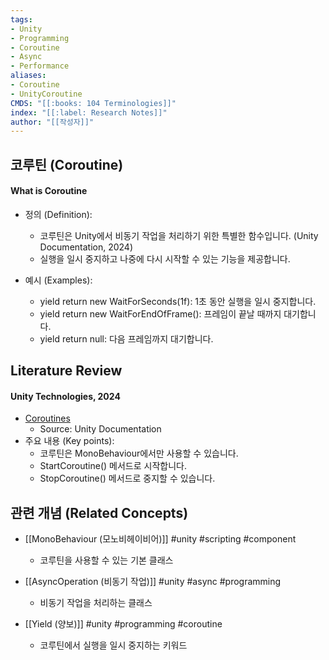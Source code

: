 ```yaml
---
tags:
- Unity
- Programming
- Coroutine
- Async
- Performance
aliases:
- Coroutine
- UnityCoroutine
CMDS: "[[:books: 104 Terminologies]]" 
index: "[[:label: Research Notes]]"
author: "[[작성자]]" 
---
```


## 코루틴 (Coroutine)

#### What is Coroutine

- 정의 (Definition):
	- 코루틴은 Unity에서 비동기 작업을 처리하기 위한 특별한 함수입니다. (Unity Documentation, 2024)
	- 실행을 일시 중지하고 나중에 다시 시작할 수 있는 기능을 제공합니다.

- 예시 (Examples):
	- yield return new WaitForSeconds(1f): 1초 동안 실행을 일시 중지합니다.
	- yield return new WaitForEndOfFrame(): 프레임이 끝날 때까지 대기합니다.
	- yield return null: 다음 프레임까지 대기합니다.

## Literature Review

#### Unity Technologies, 2024
- [Coroutines](https://docs.unity3d.com/Manual/Coroutines.html)
	- Source: Unity Documentation
- 주요 내용 (Key points):
	- 코루틴은 MonoBehaviour에서만 사용할 수 있습니다.
	- StartCoroutine() 메서드로 시작합니다.
	- StopCoroutine() 메서드로 중지할 수 있습니다.

## 관련 개념 (Related Concepts)

- [[MonoBehaviour (모노비헤이비어)]] #unity #scripting #component
	- 코루틴을 사용할 수 있는 기본 클래스

- [[AsyncOperation (비동기 작업)]] #unity #async #programming
	- 비동기 작업을 처리하는 클래스

- [[Yield (양보)]] #unity #programming #coroutine
	- 코루틴에서 실행을 일시 중지하는 키워드 